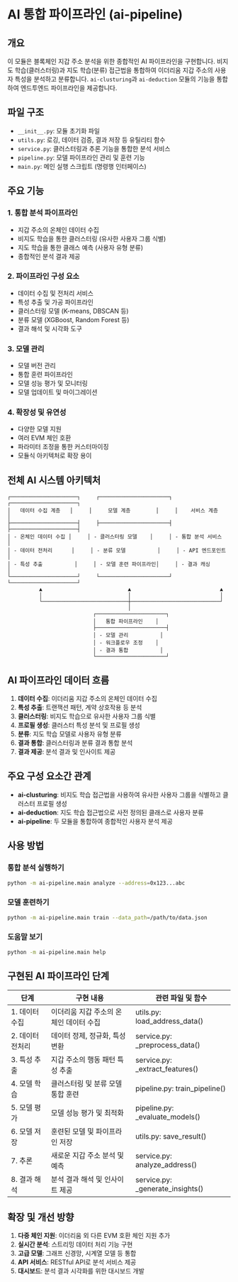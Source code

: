 # AI 통합 파이프라인 (ai-pipeline)

## 개요
이 모듈은 블록체인 지갑 주소 분석을 위한 종합적인 AI 파이프라인을 구현합니다. 비지도 학습(클러스터링)과 지도 학습(분류) 접근법을 통합하여 이더리움 지갑 주소의 사용자 특성을 분석하고 분류합니다. `ai-clusturing`과 `ai-deduction` 모듈의 기능을 통합하여 엔드투엔드 파이프라인을 제공합니다.

## 파일 구조
- `__init__.py`: 모듈 초기화 파일
- `utils.py`: 로깅, 데이터 검증, 결과 저장 등 유틸리티 함수
- `service.py`: 클러스터링과 추론 기능을 통합한 분석 서비스
- `pipeline.py`: 모델 파이프라인 관리 및 훈련 기능
- `main.py`: 메인 실행 스크립트 (명령행 인터페이스)

## 주요 기능

### 1. 통합 분석 파이프라인
- 지갑 주소의 온체인 데이터 수집
- 비지도 학습을 통한 클러스터링 (유사한 사용자 그룹 식별)
- 지도 학습을 통한 클래스 예측 (사용자 유형 분류)
- 종합적인 분석 결과 제공

### 2. 파이프라인 구성 요소
- 데이터 수집 및 전처리 서비스
- 특성 추출 및 가공 파이프라인
- 클러스터링 모델 (K-means, DBSCAN 등)
- 분류 모델 (XGBoost, Random Forest 등)
- 결과 해석 및 시각화 도구

### 3. 모델 관리
- 모델 버전 관리
- 통합 훈련 파이프라인
- 모델 성능 평가 및 모니터링
- 모델 업데이트 및 마이그레이션

### 4. 확장성 및 유연성
- 다양한 모델 지원
- 여러 EVM 체인 호환
- 파라미터 조정을 통한 커스터마이징
- 모듈식 아키텍처로 확장 용이

## 전체 AI 시스템 아키텍처

```
┌─────────────────────┐     ┌──────────────────────┐     ┌─────────────────────┐
│   데이터 수집 계층   │     │     모델 계층        │     │    서비스 계층      │
├─────────────────────┤     ├──────────────────────┤     ├─────────────────────┤
│ - 온체인 데이터 수집 │     │ - 클러스터링 모델    │     │ - 통합 분석 서비스  │
│ - 데이터 전처리      │     │ - 분류 모델          │     │ - API 엔드포인트    │
│ - 특성 추출          │     │ - 모델 훈련 파이프라인│     │ - 결과 캐싱         │
└─────────────────────┘     └──────────────────────┘     └─────────────────────┘
          ▲                           ▲                            ▲
          │                           │                            │
          └───────────────────────────┼────────────────────────────┘
                                      │
                           ┌──────────────────────┐
                           │   통합 파이프라인    │
                           ├──────────────────────┤
                           │ - 모델 관리          │
                           │ - 워크플로우 조정    │
                           │ - 결과 통합          │
                           └──────────────────────┘
```

## AI 파이프라인 데이터 흐름

1. **데이터 수집**: 이더리움 지갑 주소의 온체인 데이터 수집
2. **특성 추출**: 트랜잭션 패턴, 계약 상호작용 등 분석
3. **클러스터링**: 비지도 학습으로 유사한 사용자 그룹 식별
4. **프로필 생성**: 클러스터 특성 분석 및 프로필 생성
5. **분류**: 지도 학습 모델로 사용자 유형 분류
6. **결과 통합**: 클러스터링과 분류 결과 통합 분석
7. **결과 제공**: 분석 결과 및 인사이트 제공

## 주요 구성 요소간 관계

- **ai-clusturing**: 비지도 학습 접근법을 사용하여 유사한 사용자 그룹을 식별하고 클러스터 프로필 생성
- **ai-deduction**: 지도 학습 접근법으로 사전 정의된 클래스로 사용자 분류
- **ai-pipeline**: 두 모듈을 통합하여 종합적인 사용자 분석 제공

## 사용 방법

### 통합 분석 실행하기
```bash
python -m ai-pipeline.main analyze --address=0x123...abc
```

### 모델 훈련하기
```bash
python -m ai-pipeline.main train --data_path=/path/to/data.json
```

### 도움말 보기
```bash
python -m ai-pipeline.main help
```

## 구현된 AI 파이프라인 단계

| 단계 | 구현 내용 | 관련 파일 및 함수 |
|-----|----------|-----------------|
| 1. 데이터 수집 | 이더리움 지갑 주소의 온체인 데이터 수집 | utils.py: load_address_data() |
| 2. 데이터 전처리 | 데이터 정제, 정규화, 특성 변환 | service.py: _preprocess_data() |
| 3. 특성 추출 | 지갑 주소의 행동 패턴 특성 추출 | service.py: _extract_features() |
| 4. 모델 학습 | 클러스터링 및 분류 모델 통합 훈련 | pipeline.py: train_pipeline() |
| 5. 모델 평가 | 모델 성능 평가 및 최적화 | pipeline.py: _evaluate_models() |
| 6. 모델 저장 | 훈련된 모델 및 파이프라인 저장 | utils.py: save_result() |
| 7. 추론 | 새로운 지갑 주소 분석 및 예측 | service.py: analyze_address() |
| 8. 결과 해석 | 분석 결과 해석 및 인사이트 제공 | service.py: _generate_insights() |

## 확장 및 개선 방향

1. **다중 체인 지원**: 이더리움 외 다른 EVM 호환 체인 지원 추가
2. **실시간 분석**: 스트리밍 데이터 처리 기능 구현
3. **고급 모델**: 그래프 신경망, 시계열 모델 등 통합
4. **API 서비스**: RESTful API로 분석 서비스 제공
5. **대시보드**: 분석 결과 시각화를 위한 대시보드 개발 